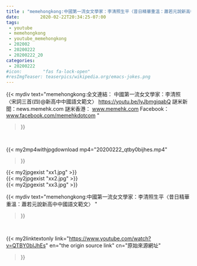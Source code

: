 ```yaml
---
title : "memehongkong:中國第一流女文學家：李清照生平〈昔日精華重溫：蕭若元說新高中中國語文範文〉 "
date:        2020-02-22T20:34:25-07:00
tags:
 - youtube
 - memehongkong
 - youtube_memehongkong
 - 202002
 - 20200222
 - 20200222_20
categories:
 - 20200222
#icon:        "fas fa-lock-open"
#resImgTeaser: teaserpics/wikipedia.org/emacs-jokes.png
---
```


{{< mydiv text="memehongkong:全文連結： 中國第一流女文學家：李清照〈宋詞三首(四)@新高中中國語文範文〉 https://youtu.be/lyJbmgiqabQ  謎米新聞：news.memehk.com 謎米香港： www.memehk.com Facebook：www.facebook.com/memehkdotcom "
>}}
<br>


{{< my2mp4withjpgdownload mp4="20200222_qtby0bijhes.mp4"
>}}

{{< my2jpgexist "xx1.jpg" >}}<br>
{{< my2jpgexist "xx2.jpg" >}}<br>
{{< my2jpgexist "xx3.jpg" >}}<br>



{{< mydiv text="memehongkong:中國第一流女文學家：李清照生平〈昔日精華重溫：蕭若元說新高中中國語文範文〉 "
>}}
<br>

{{< my2linktextonly link="https://www.youtube.com/watch?v=QTBY0bIJhEs"
en="the origin source link" cn="原始來源網址"
>}}


<br>

